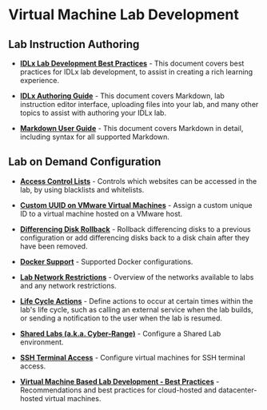 # Virtual Machine Lab Development

## Lab Instruction Authoring

- [**IDLx Lab Development Best Practices**](/lod/idlx-development-best-practices.md) - This document covers best practices for IDLx lab development, to assist in creating a rich learning experience.

- [**IDLx Authoring Guide**](/guides/idl2/idlv2-authoring-guide-and-best-practice.md) - This document covers Markdown, lab instruction editor interface, uploading files into your lab, and many other topics to assist with authoring your IDLx lab.

- [**Markdown User Guide**](/lod/lod-api/lod-api-class.md) - This document covers Markdown in detail, including syntax for all supported Markdown.

## Lab on Demand Configuration

* [**Access Control Lists**](/lod/access-control-lists.md) - Controls which websites can be accessed in the lab, by using blacklists and whitelists. 

- [**Custom UUID on VMware Virtual Machines**](/lod/uuid.md) - Assign a custom unique ID to a virtual machine hosted on a VMware host.

* [**Differencing Disk Rollback**](/lod/differencing-disks.md) - Rollback differencing disks to a previous configuration or add differencing disks back to a disk chain after they have been removed.

* [**Docker Support**](/lod/docker.md) - Supported Docker configurations.

* [**Lab Network Restrictions**](/lod/lab-networks.md) - Overview of the networks available to labs and any network restrictions. 

* [**Life Cycle Actions**](/lod/life-cycle-actions.md) - Define actions to occur at certain times within the lab's life cycle, such as calling an external service when the lab builds, or sending a notification to the user when the lab is resumed. 

* [**Shared Labs (a.k.a. Cyber-Range)**](/guides/sl/sharedlabs.md) - Configure a Shared Lab environment.

* [**SSH Terminal Access**](/lod/terminal-access.md) - Configure virtual machines for SSH terminal access. 

* [**Virtual Machine Based Lab Development - Best Practices**](/lod/vm-based-lab-build-best-practices.md) - Recommendations and best practices for cloud-hosted and datacenter-hosted virtual machines.
